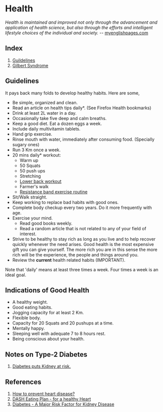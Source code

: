 Health
====================
*Health is maintained and improved not only through the advancement and application of health science, but also through the efforts and intelligent lifestyle choices of the individual and society.* -- [myenglishpages.com](https://www.myenglishpages.com/site_php_files/reading-health-tips.php)

## Index
1. [Guildelines](#guidelines)
2. [Gilbert Syndrome](gilbert_syndrome/index.html)

<a name="guidelines"></a>
## Guidelines

It pays back many folds to develop healthy habits. Here are some,

* Be simple, organized and clean.
* Read an article on health tips daily*. (See Firefox Health bookmarks)
* Drink at least 2L water in a day.
* Occasionally take five deep and calm breaths.
* Keep a good diet. Eat a dozen eggs a week.
* Include daily multivitamin tablets.
* Hand grip exercise.
* Rinse mouth with water, immediately after consuming food. (Specially sugary ones)
* Run 3 Km once a week.
* 20 mins daily* workout:
   * Warm up
   * 50 Squats
   * 50 push ups
   * Stretching
   * [Lower back workout](https://8fit.com/fitness/best-exercises-for-lower-back-pain-relief/)
   * Farmer's walk
   * [Resistance band exercise routine](https://www.youtube.com/watch?v=FLNaG45ZiiA)
* Sit/Walk straight.
* Keep working to replace bad habits with good ones.
* Complete body checkup every two years. Do it more frequently with age.
* Exercise your mind.
   * Read good books weekly.
   * Read a random article that is not related to any of your field of interest.
* Strive to be healthy to stay rich as long as you live and
  to help recover quickly whenever the need arises.
  Good health is the most expensive gift you can give yourself.
  The more rich you are in this sense the more rich will be
  the experience, the people and things around you.
* Review the **current** health related habits (IMPORTANT).

Note that 'daily' means at least three times a week. Four times a week is an ideal goal.

Indications of Good Health
---------------------------
* A healthy weight.
* Good eating habits.
* Jogging capacity for at least 2 Km.
* Flexible body.
* Capacity for 20 Squats and 20 pushups at a time.
* Mentally happy.
* Sleeping well with adequate 7 to 8 hours rest.
* Being conscious about your health.

## Notes on Type-2 Diabetes
1. [Diabetes puts Kidney at risk.][3]


References
--------------
1. [How to prevent heart disease?][1]
2. [DASH Eating Plan - for a healthy Heart][2]
3. [Diabetes - A Major Risk Factor for Kidney Disease][3]

[1]: https://medlineplus.gov/howtopreventheartdisease.html
[2]: https://medlineplus.gov/dasheatingplan.html
[3]: https://www.kidney.org/atoz/content/diabetes
<br/> <br/>

